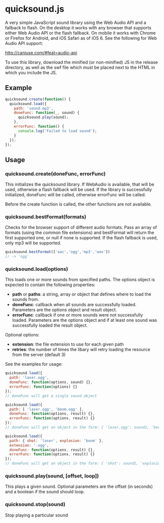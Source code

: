 # quicksound.js

A very simple JavaScript sound library using the Web Audio API and a fallback to flash. On the desktop it works with any browser that supports either Web Audio API or the flash fallback. On mobile it works with Chrome or Firefox for Android, and iOS Safari as of iOS 6. See the following for Web Audio API support:

http://caniuse.com/#feat=audio-api

To use this library, download the minified (or non-minified) JS in the release directory, as well as the swf file which must be placed next to the HTML in which you include the JS.

## Example

```js
quicksound.create(function() {
  quicksound.load({
    path: 'sound.mp3',
    doneFunc: function(_, sound) {
      quicksound.play(sound);
    },
    errorFunc: function() {
      console.log('Failed to load sound');
    }
  });
});
```

## Usage

### quicksound.create(doneFunc, errorFunc)

This initializes the quicksound library. If WebAudio is available, that will be used, otherwise a flash fallback will be used. If the library is successfully initialized, doneFunc will be called, otherwise errorFunc will be called. 

Before the create function is called, the other functions are not available.

### quicksound.bestFormat(formats)

Checks for the browser support of different audio formats. Pass an array of formats (using the common file extensions) and bestFormat will return the first supported one, or null if none is supported. If the flash fallback is used, only mp3 will be supported.

```js
quicksound.bestFormat(['aac','ogg','mp3','wav'])
// -> 'ogg'
```

### quicksound.load(options)

This loads one or more sounds from specified paths. The options object is expected to contain the following properties:

* **path** or **paths**: a string, array or object that defines where to load the sounds from.
* **doneFunc**: callback when all sounds are successfully loaded. Parameters are the options object and result object.
* **errorFunc**: callback if one or more sounds were not successfully loaded. Parameters are the options object and if at least one sound was successfully loaded the result object.

Optional options:

* **extension**: the file extension to use for each given path
* **retries**: the number of times the libary will retry loading the resource from the server (default 3)

See the examples for usage:

```js
quicksound.load({
  path: 'laser.ogg',
  doneFunc: function(options, sound) {},
  errorFunc: function(options) {}
});
// doneFunc will get a single sound object

quicksound.load({
  path: [ 'laser.ogg', 'boom.ogg' ],
  doneFunc: function(options, result) {},
  errorFunc: function(options, result) {}
});
// doneFunc will get an object in the form: { 'laser.ogg': sound1, 'boom.ogg': sound2 }

quicksound.load({
  path: { shot: 'laser', explosion: 'boom' },
  extension: '.ogg',
  doneFunc: function(options, result) {},
  errorFunc: function(options, result) {}
});
// doneFunc will get an object in the form: { 'shot': sound1, 'explosion': sound2 }
```

### quicksound.play(sound, [offset, loop])

This plays a given sound. Optional parameters are the offset (in seconds) and a boolean if the sound should loop.

### quicksound.stop(sound)

Stop playing a particular sound
